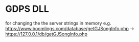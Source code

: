 # GDPS DLL

for changing the the server strings in memory
e.g. https://www.boomlings.com/database/getGJSongInfo.php -> https://127.0.0.1/db/getGJSongInfo.php